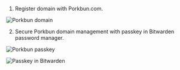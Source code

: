 1. Register domain with Porkbun.com.

![Porkbun domain](/images/portfolio/port1.png)

2. Secure Porkbun domain management with passkey in Bitwarden password manager.

![Porkbun passkey](/images/portfolio/port2.png)

![Passkey in Bitwarden](/images/portfolio/port3.png)
